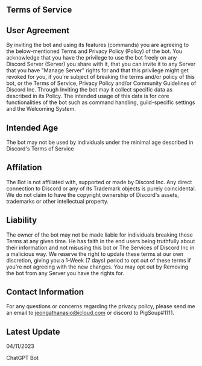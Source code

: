 ## Terms of Service


## User Agreement
By inviting the bot and using its features (commands) you are agreeing to the below-mentioned Terms and Privacy Policy (Policy) of the bot. You acknowledge that you have the privilege to use the bot freely on any Discord Server (Server) you share with it, that you can invite it to any Server that you have "Manage Server" rights for and that this privilege might get revoked for you, if you're subject of breaking the terms and/or policy of this bot, or the Terms of Service, Privacy Policy and/or Community Guidelines of Discord Inc. Through Inviting the bot may it collect specific data as described in its Policy. The intended usage of this data is for core functionalities of the bot such as command handling, guild-specific settings and the Welcoming System.


## Intended Age
The bot may not be used by individuals under the minimal age described in Discord's Terms of Service


## Affilation
The Bot is not affiliated with, supported or made by Discord Inc. Any direct connection to Discord or any of its Trademark objects is purely coincidental. We do not claim to have the copyright ownership of Discord's assets, trademarks or other intellectual property.


## Liability
The owner of the bot may not be made liable for individuals breaking these Terms at any given time. He has faith in the end users being truthfully about their information and not misusing this bot or The Services of Discord Inc in a malicious way. We reserve the right to update these terms at our own discretion, giving you a 1-Week (7 days) period to opt out of these terms if you're not agreeing with the new changes. You may opt out by Removing the bot from any Server you have the rights for.


## Contact Information

For any questions or concerns regarding the privacy policy, please send me an email to jeongathanasio@icloud.com or discord to PigSoup#1111.


## Latest Update

04/11/2023


ChatGPT Bot
